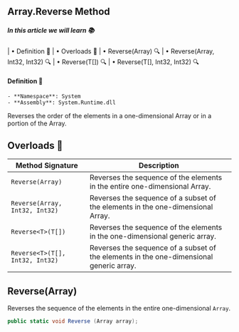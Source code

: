 ﻿## Array.Reverse Method

##### *In this article we will learn* 📚
|   • Definition 📖
|   • Overloads 🔄
|   • Reverse(Array) 🔍
|   • Reverse(Array, Int32, Int32) 🔍
|   • Reverse<T>(T[]) 🔍
|   • Reverse<T>(T[], Int32, Int32) 🔍


#### Definition 📖
	- **Namespace**: System
	- **Assembly**: System.Runtime.dll

Reverses the order of the elements in a one-dimensional Array or in a portion of the Array.



## Overloads 🔄
| Method Signature | Description |
|------------------|-------------|
| `Reverse(Array)`   | Reverses the sequence of the elements in the entire one-dimensional Array. |
| `Reverse(Array, Int32, Int32)` | Reverses the sequence of a subset of the elements in the one-dimensional Array. |
| `Reverse<T>(T[])`  | Reverses the sequence of the elements in the one-dimensional generic array. |
| `Reverse<T>(T[], Int32, Int32)` | Reverses the sequence of a subset of the elements in the one-dimensional generic array. |



## Reverse(Array)
Reverses the sequence of the elements in the entire one-dimensional `Array`.

```csharp
public static void Reverse (Array array);
```